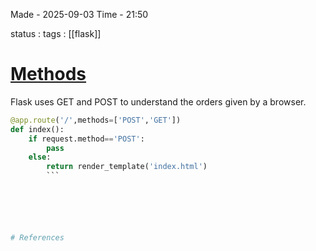 
Made - 2025-09-03                     Time - 21:50

status :
tags : [[flask]]

# <u>Methods</u>

Flask uses GET and POST to understand the orders given by a browser.
```python
@app.route('/',methods=['POST','GET'])
def index():
    if request.method=='POST':
        pass
    else:
        return render_template('index.html') 
        ```






# References